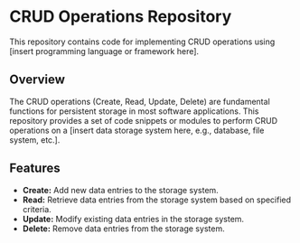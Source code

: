 # CRUD Operations Repository

This repository contains code for implementing CRUD operations using [insert programming language or framework here].

## Overview

The CRUD operations (Create, Read, Update, Delete) are fundamental functions for persistent storage in most software applications. This repository provides a set of code snippets or modules to perform CRUD operations on a [insert data storage system here, e.g., database, file system, etc.].

## Features

- **Create:** Add new data entries to the storage system.
- **Read:** Retrieve data entries from the storage system based on specified criteria.
- **Update:** Modify existing data entries in the storage system.
- **Delete:** Remove data entries from the storage system.